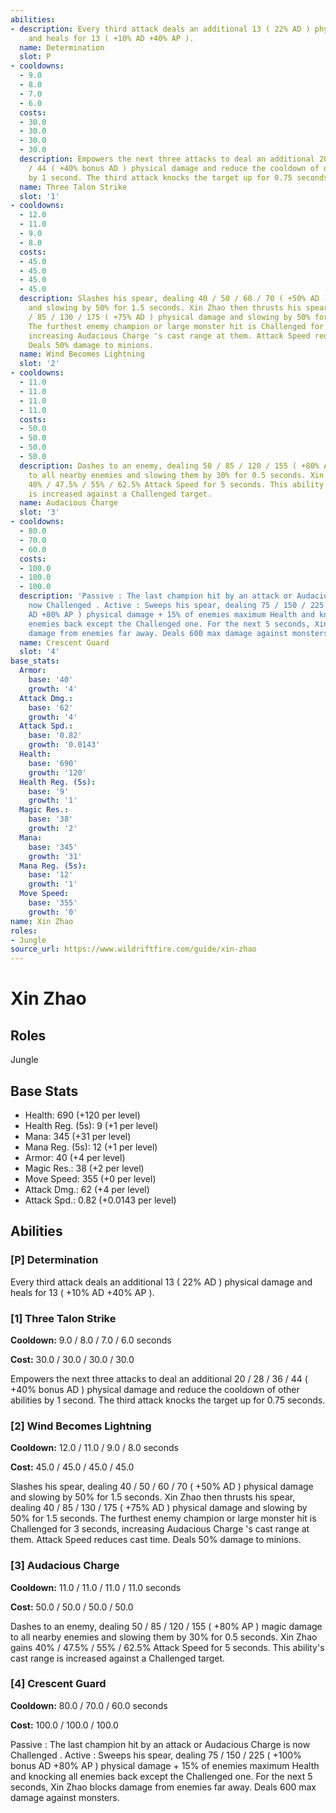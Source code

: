 ```yaml
---
abilities:
- description: Every third attack deals an additional 13 ( 22% AD ) physical damage
    and heals for 13 ( +10% AD +40% AP ).
  name: Determination
  slot: P
- cooldowns:
  - 9.0
  - 8.0
  - 7.0
  - 6.0
  costs:
  - 30.0
  - 30.0
  - 30.0
  - 30.0
  description: Empowers the next three attacks to deal an additional 20 / 28 / 36
    / 44 ( +40% bonus AD ) physical damage and reduce the cooldown of other abilities
    by 1 second. The third attack knocks the target up for 0.75 seconds.
  name: Three Talon Strike
  slot: '1'
- cooldowns:
  - 12.0
  - 11.0
  - 9.0
  - 8.0
  costs:
  - 45.0
  - 45.0
  - 45.0
  - 45.0
  description: Slashes his spear, dealing 40 / 50 / 60 / 70 ( +50% AD ) physical damage
    and slowing by 50% for 1.5 seconds. Xin Zhao then thrusts his spear, dealing 40
    / 85 / 130 / 175 ( +75% AD ) physical damage and slowing by 50% for 1.5 seconds.
    The furthest enemy champion or large monster hit is Challenged for 3 seconds,
    increasing Audacious Charge 's cast range at them. Attack Speed reduces cast time.
    Deals 50% damage to minions.
  name: Wind Becomes Lightning
  slot: '2'
- cooldowns:
  - 11.0
  - 11.0
  - 11.0
  - 11.0
  costs:
  - 50.0
  - 50.0
  - 50.0
  - 50.0
  description: Dashes to an enemy, dealing 50 / 85 / 120 / 155 ( +80% AP ) magic damage
    to all nearby enemies and slowing them by 30% for 0.5 seconds. Xin Zhao gains
    40% / 47.5% / 55% / 62.5% Attack Speed for 5 seconds. This ability's cast range
    is increased against a Challenged target.
  name: Audacious Charge
  slot: '3'
- cooldowns:
  - 80.0
  - 70.0
  - 60.0
  costs:
  - 100.0
  - 100.0
  - 100.0
  description: 'Passive : The last champion hit by an attack or Audacious Charge is
    now Challenged . Active : Sweeps his spear, dealing 75 / 150 / 225 ( +100% bonus
    AD +80% AP ) physical damage + 15% of enemies maximum Health and knocking all
    enemies back except the Challenged one. For the next 5 seconds, Xin Zhao blocks
    damage from enemies far away. Deals 600 max damage against monsters.'
  name: Crescent Guard
  slot: '4'
base_stats:
  Armor:
    base: '40'
    growth: '4'
  Attack Dmg.:
    base: '62'
    growth: '4'
  Attack Spd.:
    base: '0.82'
    growth: '0.0143'
  Health:
    base: '690'
    growth: '120'
  Health Reg. (5s):
    base: '9'
    growth: '1'
  Magic Res.:
    base: '38'
    growth: '2'
  Mana:
    base: '345'
    growth: '31'
  Mana Reg. (5s):
    base: '12'
    growth: '1'
  Move Speed:
    base: '355'
    growth: '0'
name: Xin Zhao
roles:
- Jungle
source_url: https://www.wildriftfire.com/guide/xin-zhao
---
```


# Xin Zhao

## Roles

Jungle

## Base Stats

- Health: 690 (+120 per level)
- Health Reg. (5s): 9 (+1 per level)
- Mana: 345 (+31 per level)
- Mana Reg. (5s): 12 (+1 per level)
- Armor: 40 (+4 per level)
- Magic Res.: 38 (+2 per level)
- Move Speed: 355 (+0 per level)
- Attack Dmg.: 62 (+4 per level)
- Attack Spd.: 0.82 (+0.0143 per level)

## Abilities

### [P] Determination

Every third attack deals an additional 13 ( 22% AD ) physical damage and heals for 13 ( +10% AD +40% AP ).

### [1] Three Talon Strike

**Cooldown:** 9.0 / 8.0 / 7.0 / 6.0 seconds

**Cost:** 30.0 / 30.0 / 30.0 / 30.0

Empowers the next three attacks to deal an additional 20 / 28 / 36 / 44 ( +40% bonus AD ) physical damage and reduce the cooldown of other abilities by 1 second. The third attack knocks the target up for 0.75 seconds.

### [2] Wind Becomes Lightning

**Cooldown:** 12.0 / 11.0 / 9.0 / 8.0 seconds

**Cost:** 45.0 / 45.0 / 45.0 / 45.0

Slashes his spear, dealing 40 / 50 / 60 / 70 ( +50% AD ) physical damage and slowing by 50% for 1.5 seconds. Xin Zhao then thrusts his spear, dealing 40 / 85 / 130 / 175 ( +75% AD ) physical damage and slowing by 50% for 1.5 seconds. The furthest enemy champion or large monster hit is Challenged for 3 seconds, increasing Audacious Charge 's cast range at them. Attack Speed reduces cast time. Deals 50% damage to minions.

### [3] Audacious Charge

**Cooldown:** 11.0 / 11.0 / 11.0 / 11.0 seconds

**Cost:** 50.0 / 50.0 / 50.0 / 50.0

Dashes to an enemy, dealing 50 / 85 / 120 / 155 ( +80% AP ) magic damage to all nearby enemies and slowing them by 30% for 0.5 seconds. Xin Zhao gains 40% / 47.5% / 55% / 62.5% Attack Speed for 5 seconds. This ability's cast range is increased against a Challenged target.

### [4] Crescent Guard

**Cooldown:** 80.0 / 70.0 / 60.0 seconds

**Cost:** 100.0 / 100.0 / 100.0

Passive : The last champion hit by an attack or Audacious Charge is now Challenged . Active : Sweeps his spear, dealing 75 / 150 / 225 ( +100% bonus AD +80% AP ) physical damage + 15% of enemies maximum Health and knocking all enemies back except the Challenged one. For the next 5 seconds, Xin Zhao blocks damage from enemies far away. Deals 600 max damage against monsters.

